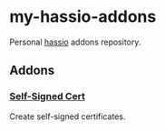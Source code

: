 # my-hassio-addons
Personal [hassio](https://home-assistant.io/hassio/) addons repository. 

## Addons
### [Self-Signed Cert](./selfsigned_cert)
Create self-signed certificates. 
